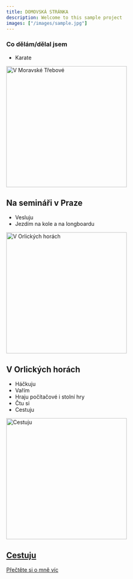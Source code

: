 ```yaml
---
title: DOMOVSKÁ STRÁNKA
description: Welcome to this sample project
images: ["/images/sample.jpg"]
---
```


### Co dělám/dělal jsem
- Karate
<div class="portfolio-list">
    <div class="portfolio-container">
      <img title="V Moravské Třebové" alt="V Moravské Třebové" src="/posts/karate/karate.png" height="320px" width="auto" />
      <div class="img-overlay">
      </div>
      <div class="portfolio-details">
        <h2><span>Na semináři v Praze</span></h2>
      </div>
    </div>
</div>

- Vesluju
- Jezdím na kole a na longboardu
<div class="portfolio-list">
    <div class="portfolio-container">
      <img title="V Orlických horách" alt="V Orlických horách" src="/posts/bike/bike.png" height="320px" width="auto" />
      <div class="img-overlay">
      </div>
      <div class="portfolio-details">
        <h2><span>V Orlických horách</span></h2>
      </div>
    </div>
</div>

- Háčkuju
- Vařím
- Hraju počítačové i stolní hry
- Čtu si
- Cestuju
<div class="portfolio-list">
  <a href="/posts/explore">
    <div class="portfolio-container">
      <img title="Cestuju" alt="Cestuju" src="/posts/explore/explore.png" height="320px" width="auto" />
      <div class="img-overlay">
      </div>
      <div class="portfolio-details">
        <h2><span>Cestuju</span></h2>
      </div>
    </div>
  </a>
</div>

[Přečtěte si o mně víc](/about "Přečtěte si o mně víc")